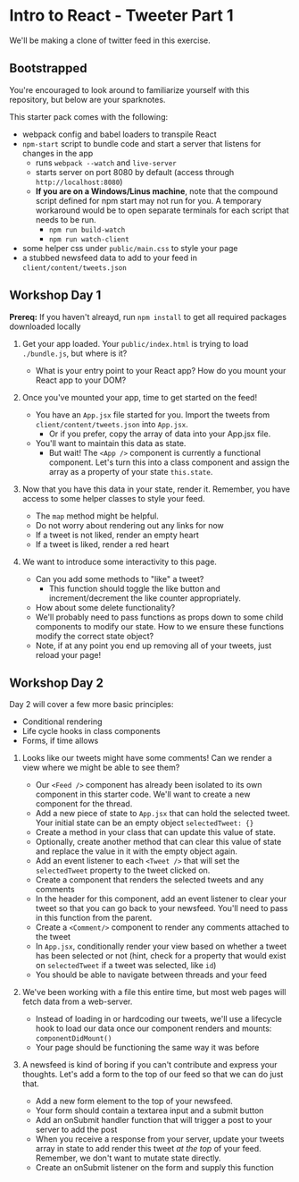 # Intro to React - Tweeter Part 1

We'll be making a clone of twitter feed in this exercise.

## Bootstrapped

You're encouraged to look around to familiarize yourself with this repository, but below are your sparknotes.

This starter pack comes with the following:

- webpack config and babel loaders to transpile React
- `npm-start` script to bundle code and start a server that listens for changes in the app
  - runs `webpack --watch` and `live-server`
  - starts server on port 8080 by default (access through `http://localhost:8080`)
  - **If you are on a Windows/Linus machine**, note that the compound script defined for npm start may not run for you. A temporary workaround would be to open separate terminals for each script that needs to be run.
    - `npm run build-watch`
    - `npm run watch-client`
- some helper css under `public/main.css` to style your page
- a stubbed newsfeed data to add to your feed in `client/content/tweets.json`

## Workshop Day 1

**Prereq:** If you haven't alreayd, run `npm install` to get all required packages downloaded locally

1. Get your app loaded. Your `public/index.html` is trying to load `./bundle.js`, but where is it?

   - What is your entry point to your React app? How do you mount your React app to your DOM?

2. Once you've mounted your app, time to get started on the feed!

   - You have an `App.jsx` file started for you. Import the tweets from `client/content/tweets.json` into `App.jsx`.
     - Or if you prefer, copy the array of data into your App.jsx file.
   - You'll want to maintain this data as state.
     - But wait! The `<App />` component is currently a functional component. Let's turn this into a class component and assign the array as a property of your state `this.state`.

3. Now that you have this data in your state, render it. Remember, you have access to some helper classes to style your feed.

   - The `map` method might be helpful.
   - Do not worry about rendering out any links for now
   - If a tweet is not liked, render an empty heart
   - If a tweet is liked, render a red heart

4. We want to introduce some interactivity to this page.

   - Can you add some methods to "like" a tweet?
     - This function should toggle the like button and increment/decrement the like counter appropriately.
   - How about some delete functionality?
   - We'll probably need to pass functions as props down to some child components to modify our state. How to we ensure these functions modify the correct state object?
   - Note, if at any point you end up removing all of your tweets, just reload your page!

## Workshop Day 2

Day 2 will cover a few more basic principles:

- Conditional rendering
- Life cycle hooks in class components
- Forms, if time allows

1. Looks like our tweets might have some comments! Can we render a view where we might be able to see them?

   - Our `<Feed />` component has already been isolated to its own component in this starter code. We'll want to create a new component for the thread.
   - Add a new piece of state to `App.jsx` that can hold the selected tweet. Your initial state can be an empty object
     `selectedTweet: {}`
   - Create a method in your class that can update this value of state.
   - Optionally, create another method that can clear this value of state and replace the value in it with the empty object again.
   - Add an event listener to each `<Tweet />` that will set the `selectedTweet` property to the tweet clicked on.
   - Create a component that renders the selected tweets and any comments
   - In the header for this component, add an event listener to clear your tweet so that you can go back to your newsfeed. You'll need to pass in this function from the parent.
   - Create a `<Comment/>` component to render any comments attached to the tweet
   - In `App.jsx`, conditionally render your view based on whether a tweet has been selected or not (hint, check for a property that would exist on `selectedTweet` if a tweet was selected, like `id`)
   - You should be able to navigate between threads and your feed

2. We've been working with a file this entire time, but most web pages will fetch data from a web-server.

   - Instead of loading in or hardcoding our tweets, we'll use a lifecycle hook to load our data once our component renders and mounts: `componentDidMount()`
   - Your page should be functioning the same way it was before

3. A newsfeed is kind of boring if you can't contribute and express your thoughts. Let's add a form to the top of our feed so that we can do just that.

   - Add a new form element to the top of your newsfeed.
   - Your form should contain a textarea input and a submit button
   - Add an onSubmit handler function that will trigger a post to your server to add the post
   - When you receive a response from your server, update your tweets array in state to add render this tweet _at the top_ of your feed. Remember, we don't want to mutate state directly.
   - Create an onSubmit listener on the form and supply this function
